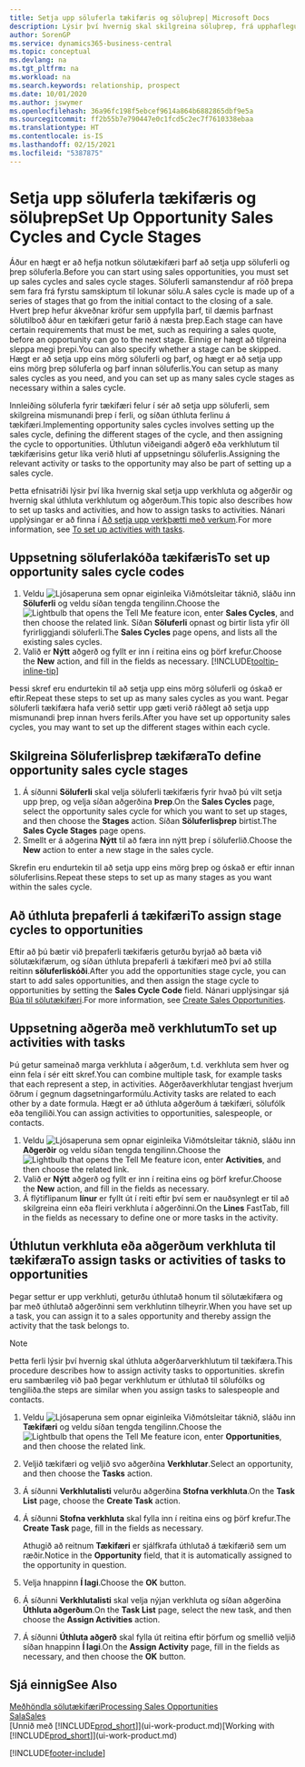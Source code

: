 ```yaml
---
title: Setja upp söluferla tækifæris og söluþrep| Microsoft Docs
description: Lýsir því hvernig skal skilgreina söluþrep, frá upphaflegum tengilið til lokunar, stofna söluferla og úthluta þeim til tækifæra í Business Central.
author: SorenGP
ms.service: dynamics365-business-central
ms.topic: conceptual
ms.devlang: na
ms.tgt_pltfrm: na
ms.workload: na
ms.search.keywords: relationship, prospect
ms.date: 10/01/2020
ms.author: jswymer
ms.openlocfilehash: 36a96fc198f5ebcef9614a864b6882865dbf9e5a
ms.sourcegitcommit: ff2b55b7e790447e0c1fcd5c2ec7f7610338ebaa
ms.translationtype: HT
ms.contentlocale: is-IS
ms.lasthandoff: 02/15/2021
ms.locfileid: "5387875"
---
```

# <a name="set-up-opportunity-sales-cycles-and-cycle-stages"></a><span data-ttu-id="f8bb1-103">Setja upp söluferla tækifæris og söluþrep</span><span class="sxs-lookup"><span data-stu-id="f8bb1-103">Set Up Opportunity Sales Cycles and Cycle Stages</span></span>
<span data-ttu-id="f8bb1-104">Áður en hægt er að hefja notkun sölutækifæri þarf að setja upp söluferli og þrep söluferla.</span><span class="sxs-lookup"><span data-stu-id="f8bb1-104">Before you can start using sales opportunities, you must set up sales cycles and sales cycle stages.</span></span> <span data-ttu-id="f8bb1-105">Söluferli samanstendur af röð þrepa sem fara frá fyrstu samskiptum til lokunar sölu.</span><span class="sxs-lookup"><span data-stu-id="f8bb1-105">A sales cycle is made up of a series of stages that go from the initial contact to the closing of a sale.</span></span> <span data-ttu-id="f8bb1-106">Hvert þrep hefur ákveðnar kröfur sem uppfylla þarf, til dæmis þarfnast sölutilboð áður en tækifæri getur farið á næsta þrep.</span><span class="sxs-lookup"><span data-stu-id="f8bb1-106">Each stage can have certain requirements that must be met, such as requiring a sales quote, before an opportunity can go to the next stage.</span></span> <span data-ttu-id="f8bb1-107">Einnig er hægt að tilgreina sleppa megi þrepi.</span><span class="sxs-lookup"><span data-stu-id="f8bb1-107">You can also specify whether a stage can be skipped.</span></span> <span data-ttu-id="f8bb1-108">Hægt er að setja upp eins mörg söluferli og þarf, og hægt er að setja upp eins mörg þrep söluferla og þarf innan söluferlis.</span><span class="sxs-lookup"><span data-stu-id="f8bb1-108">You can setup as many sales cycles as you need, and you can set up as many sales cycle stages as necessary within a sales cycle.</span></span>

<span data-ttu-id="f8bb1-109">Innleiðing söluferla fyrir tækifæri felur í sér að setja upp söluferli, sem skilgreina mismunandi þrep í ferli, og síðan úthluta ferlinu á tækifæri.</span><span class="sxs-lookup"><span data-stu-id="f8bb1-109">Implementing opportunity sales cycles involves setting up the sales cycle, defining the different stages of the cycle, and then assigning the cycle to opportunities.</span></span> <span data-ttu-id="f8bb1-110">Úthlutun viðeigandi aðgerð eða verkhlutum til tækifærisins getur líka verið hluti af uppsetningu söluferlis.</span><span class="sxs-lookup"><span data-stu-id="f8bb1-110">Assigning the relevant activity or tasks to the opportunity may also be part of setting up a sales cycle.</span></span>

<span data-ttu-id="f8bb1-111">Þetta efnisatriði lýsir því líka hvernig skal setja upp verkhluta og aðgerðir og hvernig skal úthluta verkhlutum og aðgerðum.</span><span class="sxs-lookup"><span data-stu-id="f8bb1-111">This topic also describes how to set up tasks and activities, and how to assign tasks to activities.</span></span> <span data-ttu-id="f8bb1-112">Nánari upplýsingar er að finna í [Að setja upp verkþætti með verkum](marketing-how-setup-opportunity-sales-cycles-stages.md#to-set-up-activities-with-tasks).</span><span class="sxs-lookup"><span data-stu-id="f8bb1-112">For more information, see [To set up activities with tasks](marketing-how-setup-opportunity-sales-cycles-stages.md#to-set-up-activities-with-tasks).</span></span>

## <a name="to-set-up-opportunity-sales-cycle-codes"></a><span data-ttu-id="f8bb1-113">Uppsetning söluferlakóða tækifæris</span><span class="sxs-lookup"><span data-stu-id="f8bb1-113">To set up opportunity sales cycle codes</span></span>
1. <span data-ttu-id="f8bb1-114">Veldu ![Ljósaperuna sem opnar eiginleika Viðmótsleitar](media/ui-search/search_small.png "Segðu mér hvað þú vilt gera") táknið, sláðu inn **Söluferli** og veldu síðan tengda tengilinn.</span><span class="sxs-lookup"><span data-stu-id="f8bb1-114">Choose the ![Lightbulb that opens the Tell Me feature](media/ui-search/search_small.png "Tell me what you want to do") icon, enter **Sales Cycles**, and then choose the related link.</span></span> <span data-ttu-id="f8bb1-115">Síðan **Söluferli** opnast og birtir lista yfir öll fyrirliggjandi söluferli.</span><span class="sxs-lookup"><span data-stu-id="f8bb1-115">The **Sales Cycles** page opens, and lists all the existing sales cycles.</span></span>
2. <span data-ttu-id="f8bb1-116">Valið er **Nýtt** aðgerð og fyllt er inn í reitina eins og þörf krefur.</span><span class="sxs-lookup"><span data-stu-id="f8bb1-116">Choose the **New** action, and fill in the fields as necessary.</span></span> [!INCLUDE[tooltip-inline-tip](includes/tooltip-inline-tip_md.md)]

<span data-ttu-id="f8bb1-117">Þessi skref eru endurtekin til að setja upp eins mörg söluferli og óskað er eftir.</span><span class="sxs-lookup"><span data-stu-id="f8bb1-117">Repeat these steps to set up as many sales cycles as you want.</span></span> <span data-ttu-id="f8bb1-118">Þegar söluferli tækifæra hafa verið settir upp gæti verið ráðlegt að setja upp mismunandi þrep innan hvers ferils.</span><span class="sxs-lookup"><span data-stu-id="f8bb1-118">After you have set up opportunity sales cycles, you may want to set up the different stages within each cycle.</span></span>

## <a name="to-define-opportunity-sales-cycle-stages"></a><span data-ttu-id="f8bb1-119">Skilgreina Söluferlisþrep tækifæra</span><span class="sxs-lookup"><span data-stu-id="f8bb1-119">To define opportunity sales cycle stages</span></span>
1. <span data-ttu-id="f8bb1-120">Á síðunni **Söluferli** skal velja söluferli tækifæris fyrir hvað þú vilt setja upp þrep, og velja síðan aðgerðina **Þrep**.</span><span class="sxs-lookup"><span data-stu-id="f8bb1-120">On the **Sales Cycles** page, select the opportunity sales cycle for which you want to set up stages, and then choose the **Stages** action.</span></span> <span data-ttu-id="f8bb1-121">Síðan **Söluferlisþrep** birtist.</span><span class="sxs-lookup"><span data-stu-id="f8bb1-121">The **Sales Cycle Stages** page opens.</span></span>
2. <span data-ttu-id="f8bb1-122">Smellt er á aðgerina **Nýtt** til að færa inn nýtt þrep í söluferlið.</span><span class="sxs-lookup"><span data-stu-id="f8bb1-122">Choose the **New** action to enter a new stage in the sales cycle.</span></span>

<span data-ttu-id="f8bb1-123">Skrefin eru endurtekin til að setja upp eins mörg þrep og óskað er eftir innan söluferlisins.</span><span class="sxs-lookup"><span data-stu-id="f8bb1-123">Repeat these steps to set up as many stages as you want within the sales cycle.</span></span>

## <a name="to-assign-stage-cycles-to-opportunities"></a><span data-ttu-id="f8bb1-124">Að úthluta þrepaferli á tækifæri</span><span class="sxs-lookup"><span data-stu-id="f8bb1-124">To assign stage cycles to opportunities</span></span>
<span data-ttu-id="f8bb1-125">Eftir að þú bætir við þrepaferli tækifæris geturðu byrjað að bæta við sölutækifærum, og síðan úthluta þrepaferli á tækifæri með því að stilla reitinn **söluferliskóði**.</span><span class="sxs-lookup"><span data-stu-id="f8bb1-125">After you add the opportunities stage cycle, you can start to add sales opportunities, and then assign the stage cycle to opportunities by setting the **Sales Cycle Code** field.</span></span> <span data-ttu-id="f8bb1-126">Nánari upplýsingar sjá [Búa til sölutækifæri](marketing-how-create-opportunities.md).</span><span class="sxs-lookup"><span data-stu-id="f8bb1-126">For more information, see [Create Sales Opportunities](marketing-how-create-opportunities.md).</span></span>

## <a name="to-set-up-activities-with-tasks"></a><span data-ttu-id="f8bb1-127">Uppsetning aðgerða með verkhlutum</span><span class="sxs-lookup"><span data-stu-id="f8bb1-127">To set up activities with tasks</span></span>
<span data-ttu-id="f8bb1-128">Þú getur sameinað marga verkhluta í aðgerðum, t.d. verkhluta sem hver og einn fela í sér eitt skref.</span><span class="sxs-lookup"><span data-stu-id="f8bb1-128">You can combine multiple task, for example tasks that each represent a step, in activities.</span></span> <span data-ttu-id="f8bb1-129">Aðgerðaverkhlutar tengjast hverjum öðrum í gegnum dagsetningarformúlu.</span><span class="sxs-lookup"><span data-stu-id="f8bb1-129">Activity tasks are related to each other by a date formula.</span></span> <span data-ttu-id="f8bb1-130">Hægt er að úthluta aðgerðum á tækifæri, sölufólk eða tengiliði.</span><span class="sxs-lookup"><span data-stu-id="f8bb1-130">You can assign activities to opportunities, salespeople, or contacts.</span></span>

1. <span data-ttu-id="f8bb1-131">Veldu ![Ljósaperuna sem opnar eiginleika Viðmótsleitar](media/ui-search/search_small.png "Segðu mér hvað þú vilt gera") táknið, sláðu inn **Aðgerðir** og veldu síðan tengda tengilinn.</span><span class="sxs-lookup"><span data-stu-id="f8bb1-131">Choose the ![Lightbulb that opens the Tell Me feature](media/ui-search/search_small.png "Tell me what you want to do") icon, enter **Activities**, and then choose the related link.</span></span>
2. <span data-ttu-id="f8bb1-132">Valið er **Nýtt** aðgerð og fyllt er inn í reitina eins og þörf krefur.</span><span class="sxs-lookup"><span data-stu-id="f8bb1-132">Choose the **New** action, and fill in the fields as necessary.</span></span>
3. <span data-ttu-id="f8bb1-133">Á flýtiflipanum **línur** er fyllt út í reiti eftir því sem er nauðsynlegt er til að skilgreina einn eða fleiri verkhluta í aðgerðinni.</span><span class="sxs-lookup"><span data-stu-id="f8bb1-133">On the **Lines** FastTab, fill in the fields as necessary to define one or more tasks in the activity.</span></span>

## <a name="to-assign-tasks-or-activities-of-tasks-to-opportunities"></a><span data-ttu-id="f8bb1-134">Úthlutun verkhluta eða aðgerðum verkhluta til tækifæra</span><span class="sxs-lookup"><span data-stu-id="f8bb1-134">To assign tasks or activities of tasks to opportunities</span></span>
<span data-ttu-id="f8bb1-135">Þegar settur er upp verkhluti, geturðu úthlutað honum til sölutækifæra og þar með úthlutað aðgerðinni sem verkhlutinn tilheyrir.</span><span class="sxs-lookup"><span data-stu-id="f8bb1-135">When you have set up a task, you can assign it to a sales opportunity and thereby assign the activity that the task belongs to.</span></span>

> [!NOTE]  
>   <span data-ttu-id="f8bb1-136">Þetta ferli lýsir því hvernig skal úthluta aðgerðarverkhlutum til tækifæra.</span><span class="sxs-lookup"><span data-stu-id="f8bb1-136">This procedure describes how to assign activity tasks to opportunities.</span></span> <span data-ttu-id="f8bb1-137">skrefin eru sambærileg við það þegar verkhlutum er úthlutað til sölufólks og tengiliða.</span><span class="sxs-lookup"><span data-stu-id="f8bb1-137">the steps are similar when you assign tasks to salespeople and contacts.</span></span>

1. <span data-ttu-id="f8bb1-138">Veldu ![Ljósaperuna sem opnar eiginleika Viðmótsleitar](media/ui-search/search_small.png "Segðu mér hvað þú vilt gera") táknið, sláðu inn **Tækifæri** og veldu síðan tengda tengilinn.</span><span class="sxs-lookup"><span data-stu-id="f8bb1-138">Choose the ![Lightbulb that opens the Tell Me feature](media/ui-search/search_small.png "Tell me what you want to do") icon, enter **Opportunities**, and then choose the related link.</span></span>
2. <span data-ttu-id="f8bb1-139">Veljið tækifæri og veljið svo aðgerðina **Verkhlutar**.</span><span class="sxs-lookup"><span data-stu-id="f8bb1-139">Select an opportunity, and then choose the **Tasks** action.</span></span>
3. <span data-ttu-id="f8bb1-140">Á síðunni **Verkhlutalisti** velurðu aðgerðina **Stofna verkhluta**.</span><span class="sxs-lookup"><span data-stu-id="f8bb1-140">On the **Task List** page, choose the **Create Task** action.</span></span>
4.  <span data-ttu-id="f8bb1-141">Á síðunni **Stofna verkhluta** skal fylla inn í reitina eins og þörf krefur.</span><span class="sxs-lookup"><span data-stu-id="f8bb1-141">The **Create Task** page, fill in the fields as necessary.</span></span>

    <span data-ttu-id="f8bb1-142">Athugið að reitnum **Tækifæri** er sjálfkrafa úthlutað á tækifærið sem um ræðir.</span><span class="sxs-lookup"><span data-stu-id="f8bb1-142">Notice in the **Opportunity** field, that it is automatically assigned to the opportunity in question.</span></span>
5. <span data-ttu-id="f8bb1-143">Velja hnappinn **Í lagi**.</span><span class="sxs-lookup"><span data-stu-id="f8bb1-143">Choose the **OK** button.</span></span>
6. <span data-ttu-id="f8bb1-144">Á síðunni **Verkhlutalisti** skal velja nýjan verkhluta og síðan aðgerðina **Úthluta aðgerðum**.</span><span class="sxs-lookup"><span data-stu-id="f8bb1-144">On the **Task List** page, select the new task, and then choose the **Assign Activities** action.</span></span>
7. <span data-ttu-id="f8bb1-145">Á síðunni **Úthluta aðgerð** skal fylla út reitina eftir þörfum og smellið veljið síðan hnappinn **Í lagi**.</span><span class="sxs-lookup"><span data-stu-id="f8bb1-145">On the **Assign Activity** page, fill in the fields as necessary, and then choose the **OK** button.</span></span>

## <a name="see-also"></a><span data-ttu-id="f8bb1-146">Sjá einnig</span><span class="sxs-lookup"><span data-stu-id="f8bb1-146">See Also</span></span>
[<span data-ttu-id="f8bb1-147">Meðhöndla sölutækifæri</span><span class="sxs-lookup"><span data-stu-id="f8bb1-147">Processing Sales Opportunities</span></span>](marketing-processing-sales-opportunities.md)  
[<span data-ttu-id="f8bb1-148">Sala</span><span class="sxs-lookup"><span data-stu-id="f8bb1-148">Sales</span></span>](sales-manage-sales.md)  
<span data-ttu-id="f8bb1-149">[Unnið með [!INCLUDE[prod_short](includes/prod_short.md)]](ui-work-product.md)</span><span class="sxs-lookup"><span data-stu-id="f8bb1-149">[Working with [!INCLUDE[prod_short](includes/prod_short.md)]](ui-work-product.md)</span></span>


[!INCLUDE[footer-include](includes/footer-banner.md)]